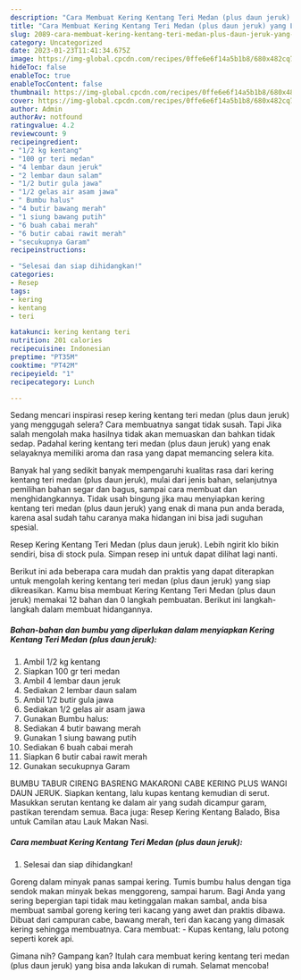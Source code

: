 ```yaml
---
description: "Cara Membuat Kering Kentang Teri Medan (plus daun jeruk) yang Lezat Sekali, Buat Buka Puasa Lezat"
title: "Cara Membuat Kering Kentang Teri Medan (plus daun jeruk) yang Lezat Sekali, Buat Buka Puasa Lezat"
slug: 2089-cara-membuat-kering-kentang-teri-medan-plus-daun-jeruk-yang-lezat-sekali-buat-buka-puasa-lezat
category: Uncategorized
date: 2023-01-23T11:41:34.675Z
image: https://img-global.cpcdn.com/recipes/0ffe6e6f14a5b1b8/680x482cq70/kering-kentang-teri-medan-plus-daun-jeruk-foto-resep-utama.jpg
hideToc: false
enableToc: true
enableTocContent: false
thumbnail: https://img-global.cpcdn.com/recipes/0ffe6e6f14a5b1b8/680x482cq70/kering-kentang-teri-medan-plus-daun-jeruk-foto-resep-utama.jpg
cover: https://img-global.cpcdn.com/recipes/0ffe6e6f14a5b1b8/680x482cq70/kering-kentang-teri-medan-plus-daun-jeruk-foto-resep-utama.jpg
author: Admin
authorAv: notfound
ratingvalue: 4.2
reviewcount: 9
recipeingredient:
- "1/2 kg kentang"
- "100 gr teri medan"
- "4 lembar daun jeruk"
- "2 lembar daun salam"
- "1/2 butir gula jawa"
- "1/2 gelas air asam jawa"
- " Bumbu halus"
- "4 butir bawang merah"
- "1 siung bawang putih"
- "6 buah cabai merah"
- "6 butir cabai rawit merah"
- "secukupnya Garam"
recipeinstructions:

- "Selesai dan siap dihidangkan!"
categories:
- Resep
tags:
- kering
- kentang
- teri

katakunci: kering kentang teri 
nutrition: 201 calories
recipecuisine: Indonesian
preptime: "PT35M"
cooktime: "PT42M"
recipeyield: "1"
recipecategory: Lunch

---
```



Sedang mencari inspirasi resep kering kentang teri medan (plus daun jeruk) yang menggugah selera? Cara membuatnya sangat tidak susah. Tapi Jika salah mengolah maka hasilnya tidak akan memuaskan dan bahkan tidak sedap. Padahal kering kentang teri medan (plus daun jeruk) yang enak selayaknya memiliki aroma dan rasa yang dapat memancing selera kita.


Banyak hal yang sedikit banyak mempengaruhi kualitas rasa dari kering kentang teri medan (plus daun jeruk), mulai dari jenis bahan, selanjutnya pemilihan bahan segar dan bagus, sampai cara membuat dan menghidangkannya. Tidak usah bingung jika mau menyiapkan kering kentang teri medan (plus daun jeruk) yang enak di mana pun anda berada, karena asal sudah tahu caranya maka hidangan ini bisa jadi suguhan spesial.

Resep Kering Kentang Teri Medan (plus daun jeruk). Lebih ngirit klo bikin sendiri, bisa di stock pula. Simpan resep ini untuk dapat dilihat lagi nanti.


Berikut ini ada beberapa cara mudah dan praktis yang dapat diterapkan untuk mengolah kering kentang teri medan (plus daun jeruk) yang siap dikreasikan. Kamu bisa membuat Kering Kentang Teri Medan (plus daun jeruk) memakai 12 bahan dan 0 langkah pembuatan. Berikut ini langkah-langkah dalam membuat hidangannya.

<!--inarticleads1-->

##### Bahan-bahan dan bumbu yang diperlukan dalam menyiapkan Kering Kentang Teri Medan (plus daun jeruk):

1. Ambil 1/2 kg kentang
1. Siapkan 100 gr teri medan
1. Ambil 4 lembar daun jeruk
1. Sediakan 2 lembar daun salam
1. Ambil 1/2 butir gula jawa
1. Sediakan 1/2 gelas air asam jawa
1. Gunakan  Bumbu halus:
1. Sediakan 4 butir bawang merah
1. Gunakan 1 siung bawang putih
1. Sediakan 6 buah cabai merah
1. Siapkan 6 butir cabai rawit merah
1. Gunakan secukupnya Garam


BUMBU TABUR CIRENG BASRENG MAKARONI CABE KERING PLUS WANGI DAUN JERUK. Siapkan kentang, lalu kupas kentang kemudian di serut. Masukkan serutan kentang ke dalam air yang sudah dicampur garam, pastikan terendam semua. Baca juga: Resep Kering Kentang Balado, Bisa untuk Camilan atau Lauk Makan Nasi. 

<!--inarticleads2-->

##### Cara membuat Kering Kentang Teri Medan (plus daun jeruk):


1. Selesai dan siap dihidangkan!

Goreng dalam minyak panas sampai kering. Tumis bumbu halus dengan tiga sendok makan minyak bekas menggoreng, sampai harum. Bagi Anda yang sering bepergian tapi tidak mau ketinggalan makan sambal, anda bisa membuat sambal goreng kering teri kacang yang awet dan praktis dibawa. Dibuat dari campuran cabe, bawang merah, teri dan kacang yang dimasak kering sehingga membuatnya. Cara membuat: - Kupas kentang, lalu potong seperti korek api. 

Gimana nih? Gampang kan? Itulah cara membuat kering kentang teri medan (plus daun jeruk) yang bisa anda lakukan di rumah. Selamat mencoba!
